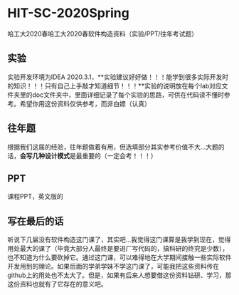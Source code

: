# HIT-SC-2020Spring
哈工大2020春哈工大2020春软件构造资料（实验/PPT/往年考试题）
## 实验
实验开发环境为IDEA 2020.3.1，**实验建议好好做！！！能学到很多实际开发时的知识！！！只有自己上手敲才知道细节！！！**实验的说明放在每个lab对应文件夹里的doc文件夹中，里面详细记录了每个实验的思路，可供在代码读不懂时参考。希望你用这份资料仅供参考，而非白嫖（认真）

## 往年题

根据我们这届的经验，往年题做着有用，但选填部分其实参考价值不大...大题的话，**会写几种设计模式**是最重要的（一定会考！！！）

## PPT

课程PPT，英文版的

## 写在最后的话

听说下几届没有软件构造这门课了，其实吧...我觉得这门课算是我学到现在，觉得用处最大的课了（毕竟大部分人最终是要进厂写代码的，搞科研的终究是少数），也不知道为什么要砍掉它。通过这门课，可以难得地在大学期间接触一些实际软件开发用到的理论。如果后面的学弟学妹不学这门课了，可能我把这些资料传在github上的用处也不太大了。但是，如果有后来人想要借这份资料钻研、学习，那这份资料也就有了它存在的意义吧。